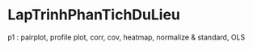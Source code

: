 # LapTrinhPhanTichDuLieu
p1 : pairplot, profile plot, corr, cov, heatmap, normalize & standard, OLS

